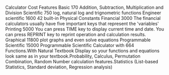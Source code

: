 Calculator                    Cost                   Features
 Basic                         170                   Addition, Subtraction, Multiplication and Division
 Scientific                    750                   log, natural log and trignometric functions
 Engineer scientific           1600                  42 built-in Physical Constants
 Financial                     3000                  The financial calculators usually have five important keys that represent the &#39;variables&#39;
 Printing                      5000                  You can press TIME key to display current time and date. You can press REPRINT key to reprint operation and calculation results.
 Graphical                     11800                 plot graphs and even solve equations
 Programmable Scientific       15000                 Programmable Scientific Calculator with 664 Functions.With Natural Textbook Display so your functions and equations look same as in your textbook.Probability, Calculus, Permutation Combination, Random Number calculation features.Statistics (List-based Statistics, Standard deviation, Regression analysis)
